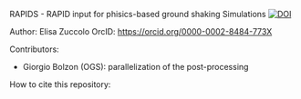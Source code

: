 RAPIDS - RAPID input for phisics-based ground shaking Simulations
[![DOI](https://zenodo.org/badge/774905021.svg)](https://doi.org/10.5281/zenodo.14201458)


Author: Elisa Zuccolo
OrcID: https://orcid.org/0000-0002-8484-773X



Contributors:
- Giorgio Bolzon (OGS): parallelization of the post-processing


How to cite this repository:

